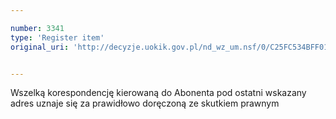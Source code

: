 ```yaml
---

number: 3341
type: 'Register item'
original_uri: 'http://decyzje.uokik.gov.pl/nd_wz_um.nsf/0/C25FC534BFF01584C1257A33002E4E60?OpenDocument'


---
```


Wszelką korespondencję kierowaną do Abonenta pod ostatni wskazany adres uznaje się za prawidłowo doręczoną ze skutkiem prawnym
